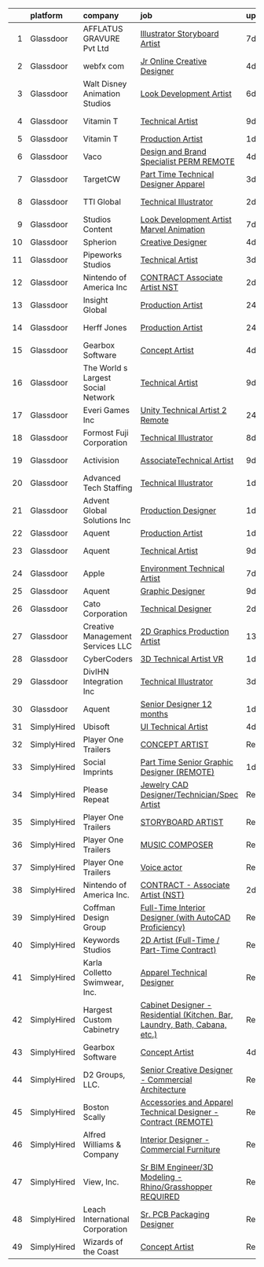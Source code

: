 

|    | platform    | company                            | job                                                                                                                                                                                                                                                                                                                                                                                                                                                                                                                                                                                                                                                                                                                                                                                                                                                                                                                                                                                                                                                                                                                                                                                                                                                                                                                                                                             | update_time   | location              |
|---:|:------------|:-----------------------------------|:--------------------------------------------------------------------------------------------------------------------------------------------------------------------------------------------------------------------------------------------------------------------------------------------------------------------------------------------------------------------------------------------------------------------------------------------------------------------------------------------------------------------------------------------------------------------------------------------------------------------------------------------------------------------------------------------------------------------------------------------------------------------------------------------------------------------------------------------------------------------------------------------------------------------------------------------------------------------------------------------------------------------------------------------------------------------------------------------------------------------------------------------------------------------------------------------------------------------------------------------------------------------------------------------------------------------------------------------------------------------------------|:--------------|:----------------------|
|  1 | Glassdoor   | AFFLATUS GRAVURE Pvt Ltd           | [Illustrator Storyboard Artist](https://www.glassdoor.com/partner/jobListing.htm?pos=125&ao=1136043&s=58&guid=0000018205c2a05e8d2b37e001b11ea4&src=GD_JOB_AD&t=SR&vt=w&ea=1&cs=1_6a4eb898&cb=1657954017780&jobListingId=1007993914012&jrtk=3-0-1g82s5852h4eo801-1g82s585hghre801-c403801fa18c8bfc-)                                                                                                                                                                                                                                                                                                                                                                                                                                                                                                                                                                                                                                                                                                                                                                                                                                                                                                                                                                                                                                                                             | 7d            | Remote                |
|  2 | Glassdoor   | webfx com                          | [Jr  Online Creative Designer](https://www.glassdoor.com/partner/jobListing.htm?pos=102&ao=1110586&s=58&guid=0000018205c2a05e8d2b37e001b11ea4&src=GD_JOB_AD&t=SR&vt=w&ea=1&cs=1_a092fd61&cb=1657954017777&jobListingId=1007998523752&cpc=235F38378B0CF412&jrtk=3-0-1g82s5852h4eo801-1g82s585hghre801-e3a07e991e3ec309--6NYlbfkN0AA3uNcJ0aeXBAdVd1dUlJvZjHaUXbbC2QUFGJChoFW7xEU327m6es56oflZv-QfBizUJg4GGt5ywcxHip9vEFmnpvEvc6sXWg7ijt1_lVPhx0CSekweNqP21eod5xNQSR5Fy2hfkrfXdJbI2o6SRZK7DOllkYUDO-mEILuesP9HP5zjy-6AZOLt2uK8ykhXyq1gTTd6wznmnkOiIRJd_ZZzfxzDj6-jT4d-Irmu8gSV0PibXJbvP3zSbBVFSmzC0rZ6-LJr4KIp2iHlGfR58e7aGoiNf3sqGWOuDOQq6rm1m7-gSv4t7YX6JH-LBOTOKkSUrH_v5t7DxNWU9V4MLWO_cwaOLOjwcFS-KhSQZdm6bMPwnuD7uCdE_ApIwJpws3oH82kWXtdBaIMG2_wsNi6e2eekcIdnvb4fxQJnX9_CaRsqewect2Qj1lSqEO0arzw--xI-BUXnIjY_JAyIk-MQgNYBdCuRMZjZNHKfO-kz8amMjYixx_w6eNVVAzhFqczwNvh3sk0o4fwQ5vuzrsLzHhGnchHGfGT8T3fs9o7woJn2PIzae2CtxgmPTIf6qY%3D)                                                                                                                                                                                                                                                                                                                                                                                                                                           | 4d            | Harrisburg, PA        |
|  3 | Glassdoor   | Walt Disney Animation Studios      | [Look Development Artist](https://www.glassdoor.com/partner/jobListing.htm?pos=127&ao=1136043&s=58&guid=0000018205c2a05e8d2b37e001b11ea4&src=GD_JOB_AD&t=SR&vt=w&cs=1_ef7be1b7&cb=1657954017780&jobListingId=1007994275673&jrtk=3-0-1g82s5852h4eo801-1g82s585hghre801-b4cd738554cbbc9a-)                                                                                                                                                                                                                                                                                                                                                                                                                                                                                                                                                                                                                                                                                                                                                                                                                                                                                                                                                                                                                                                                                        | 6d            | Burbank, CA           |
|  4 | Glassdoor   | Vitamin T                          | [Technical Artist](https://www.glassdoor.com/partner/jobListing.htm?pos=114&ao=1110586&s=58&guid=0000018205c2a05e8d2b37e001b11ea4&src=GD_JOB_AD&t=SR&vt=w&cs=1_9212b894&cb=1657954017779&jobListingId=1007988098721&cpc=3DB599BF2F4828F0&jrtk=3-0-1g82s5852h4eo801-1g82s585hghre801-2b2d0e60afca73cd--6NYlbfkN0DMrcEu7yrtATojKJA7cEzGQ3FdRGWLh0CZQInL4ECGI6k5tN82kdM0cJmh4vC7GgiKy1q_3WkY6rjlaNyM-NFF-LMAwy3JaJF1RGub72pDl2mIPe3VnFjQnN-fePEoO685VwMCQpqIS558ZLLcSJY-3aBIAd5h5SYR4UA-W3wwITUiXbdfYUwgUr1gIbjhJKYMPqtBH6N-xVRRdbpQgDMtLcaJ7m3_qlzKc5NgZ9ebNfk1IwamXPw7CDd0GvZm0EAroz3wDFaKmu2rtXV-Y0sEv5uHrhyvCW71Ij61P4Ya4iMOy2KWJhSVf51fV9wFS7vOOrX3CvuL5k0TFzTXvsIniWFsWI_BScIU7IsfxOjjxnhVICdENm_diyndkssvGKHumyZFvz4gPIrc-xl6GIewv5I-oNcd_GqrIVij-QpDck7_2g3ccF8jX2BfO0JVWfO-VroAv__2Fch50vpNPyqKSmWsnDLkT7Q%3D)                                                                                                                                                                                                                                                                                                                                                                                                                                                                                                                                                            | 9d            | Sunnyvale, CA         |
|  5 | Glassdoor   | Vitamin T                          | [Production Artist](https://www.glassdoor.com/partner/jobListing.htm?pos=116&ao=1110586&s=58&guid=0000018205c2a05e8d2b37e001b11ea4&src=GD_JOB_AD&t=SR&vt=w&cs=1_9ba25c57&cb=1657954017779&jobListingId=1008006319064&cpc=C4A69CCDBB3B9599&jrtk=3-0-1g82s5852h4eo801-1g82s585hghre801-cb642c009b6d05f3--6NYlbfkN0DMrcEu7yrtATojKJA7cEzGQ3FdRGWLh0CZQInL4ECGI6k5tN82kdM0OKoro5eXmjo80z3blDf38PC1Zt8ansBjYCTwYnES0z5NsCGd3rT4nzWEd62_hqYw1dQSl6TavqWoMBaIsEHmvS04GKJ6S_7Kyf0ff_c4YqzIs8tdL5mNPJS9Uie-e5y0-1j6gOFC8dq_bBFwuNg5TwWqmtyAst9c_UgAz9NMY7Nqpqx1C0xlBnvcMpIocKdPDKmZ8PrFUakCl2T3cx-whQ7R45s9bEqd4jk50rNlFdoqZVqIv09QGu5boq_58U9AVSRtZ3ch3rol-ZLFh91ZqCwbVdDbJExFhsqyWqAyX38uepniTAZIXWFZlWmjEfr30D_krWUnNH-_-xrCaZfiShXlJxkG5cYXtcqBqymYtPa-NeqUH3Btpxlk0v0wEJ-twR5l0pxt6jrAyqFek7MDA3DI3_4UL8ZC)                                                                                                                                                                                                                                                                                                                                                                                                                                                                                                                                                                         | 1d            | Remote                |
|  6 | Glassdoor   | Vaco                               | [Design and Brand Specialist PERM REMOTE](https://www.glassdoor.com/partner/jobListing.htm?pos=120&ao=1110586&s=58&guid=0000018205c2a05e8d2b37e001b11ea4&src=GD_JOB_AD&t=SR&vt=w&ea=1&cs=1_3c2f9894&cb=1657954017780&jobListingId=1007997935830&cpc=3BA4CE39D5B5DEF5&jrtk=3-0-1g82s5852h4eo801-1g82s585hghre801-148c79f5f75ca30b--6NYlbfkN0D_sybMACCpf9B-677oK5j6rPldVB6BlrVvFjO_o-GJZbzuF-qh4PxErFUqfUsv_6vH6YLMjT2MVS0a-HyYk0hoK6stCGS3TUAKXcUlAyI4b9KnqjYkxtKlJVmERw-1YHIn2hBS3WFWDEY9Tb7UbOUnuKvkWRKAEMg34O0YToSA9YofhFtAaf2ankOzx5KNMHEs1H2pwm2Rt8VSX8Z7f9VUXkjtazI_UNmqGU30ebifeqJnE0buxr4rzkk-LjQkP-thybjiZfaYPraY0p4SnybNhLo_m_jjTNwzcFNFvO08ImnnD5GyPPvvy5RF8rTaeJM0W4maVQeiPhC-Vn0SHiYTSewRStZchbF7XNuOkjtBTmepOX8v0s8spGjIufWY3A-rexcF4q-X8_NzGN2qDlvQRLqqo6Tk_b1r-r4qxXSuTrPdTGOiS5q3pdw993qyMRQQG9GPYngwZdrd7Y_bbaBy9-hizFlqtO-fnzHS9m6Fgs-jjsTm34CVxNeXYztn5W7COP7Gsz6Jrdm1qcxxOBqKmzS6OcS2Wx8xyhcAxrArKw%3D%3D)                                                                                                                                                                                                                                                                                                                                                                                                                                                  | 4d            | Charlotte, NC         |
|  7 | Glassdoor   | TargetCW                           | [Part Time Technical Designer  Apparel](https://www.glassdoor.com/partner/jobListing.htm?pos=117&ao=1110586&s=58&guid=0000018205c2a05e8d2b37e001b11ea4&src=GD_JOB_AD&t=SR&vt=w&cs=1_febb0f2d&cb=1657954017779&jobListingId=1008001168862&cpc=A65DF3A704A48F9B&jrtk=3-0-1g82s5852h4eo801-1g82s585hghre801-21c01eebee5600a9--6NYlbfkN0A6TktYCN0VG50lat1bxG6ZYGRoV5Av1OVF6J5hGgtfkbuLupBOf1hB4AfOK0qYtBd7wMBA6CJp82nAZ4USLNujEOWFbAMOMT4KwXvPCj_gayr3iq53d8yWc5MSqcO-k2mX1sVVPtvoxxvc30eUVqePpwhLaTIaXh15vfObKKtp0A6I0ENLoFQkQlxd6W7mJDgJS3Hed41Nk6g8VYFmYUU0HnEKxCb4RHGnlSeC_d_3ZFXwVUhXboIxub87GAZv7U3FXejAgzNHE314JDrBiHQVnP8s-Hj0PCo9BlsWLFzIhRpth8ceHuCdJhsR3VWBJuSl9X-3WZKMORTWNoN8ITFb7CaLGkrZXQYD4RhgOkNV-gITbBsdStH1ZC8ibPMeRsCWeHXOOunf1wgZZOkx_ILN9seCxwNrs2YotJVFPnpfH0zup5x4zTTc0YBK71zm2b2rWEOudNT8Lz9DiUNJ4b6YY_V2Ij85NI7xv5I_0KTp7UwJHRRQrydP26xaRf_oxJK1C8zkNqVk9MOc4oqjKIUcn-vIGEhpRDuG0bpUIEVKfxBLXbohJ745oyA3JUA3KGSkACiMGeWAZyEFySgNZD1mcuhFuAwG9gmHhiyi45p1liwMY9qgVY59pm5HAbq7gXtnaiD8gjA00MyPPSOu7-F3MnYWdljmT8rYzNUbY47q0kl2fjBjYBlH4_fGxOgjJHlKQ6eSj8gO7TcRO0OhqfkwAmBvxvNVV4U%3D)                                                                                                                                                                                                                                                                       | 3d            | Union City, CA        |
|  8 | Glassdoor   | TTl Global                         | [Technical Illustrator](https://www.glassdoor.com/partner/jobListing.htm?pos=126&ao=1136043&s=58&guid=0000018205c2a05e8d2b37e001b11ea4&src=GD_JOB_AD&t=SR&vt=w&ea=1&cs=1_c1872e69&cb=1657954017780&jobListingId=1008002687024&jrtk=3-0-1g82s5852h4eo801-1g82s585hghre801-b2345d3914deac96-)                                                                                                                                                                                                                                                                                                                                                                                                                                                                                                                                                                                                                                                                                                                                                                                                                                                                                                                                                                                                                                                                                     | 2d            | Woodridge, IL         |
|  9 | Glassdoor   | Studios Content                    | [Look Development Artist   Marvel Animation](https://www.glassdoor.com/partner/jobListing.htm?pos=124&ao=1136043&s=58&guid=0000018205c2a05e8d2b37e001b11ea4&src=GD_JOB_AD&t=SR&vt=w&cs=1_62b488bc&cb=1657954017780&jobListingId=1007992753375&jrtk=3-0-1g82s5852h4eo801-1g82s585hghre801-d984a1ac96bddf86-)                                                                                                                                                                                                                                                                                                                                                                                                                                                                                                                                                                                                                                                                                                                                                                                                                                                                                                                                                                                                                                                                     | 7d            | Burbank, CA           |
| 10 | Glassdoor   | Spherion                           | [Creative Designer](https://www.glassdoor.com/partner/jobListing.htm?pos=118&ao=1110586&s=58&guid=0000018205c2a05e8d2b37e001b11ea4&src=GD_JOB_AD&t=SR&vt=w&ea=1&cs=1_1e564355&cb=1657954017779&jobListingId=1007997451737&cpc=32EE424DE2B657EB&jrtk=3-0-1g82s5852h4eo801-1g82s585hghre801-1e1398609a68b71d--6NYlbfkN0BpNZHkGCYrNx41be8qaaTe0TzeBrdPS_PZvndxEDoRqCuH3CNcO_WgIxvH872q8BXocWzhpZ2eRKqkciQtsNBTawKLGBCPr2cWDGwrhQ-bf1cswthjJFSiqlVhhCMNwL2HoaXnVr_hlWdlAjgOm77T8-YWdXZWO3viAo31AQo78StG72DOM7TWp8lqTKskptCSucWsU-6DNvWYlvOwRbDEywKi9VdPwKQBLtbD89H6hIiDVSiBXMg3jUPSTv8gGQI9B885rmmxUlc-mlen2zQWcyKKSGPDKHoiYg3vjLuWLs5FXj6eyt1Ghn3uGI4o7xwmK3Quzj9paXvvuu5DwjCNHQ4oHrPdkjJZCCmgeTufuZMXQWPdcE9QnVMvf8x_cc9iMoGY77bn2Z6QWFXToBIs-wX0MdLxcgNIVHjzyLoMHq5hSZWBe5Owb9X0tg9NtmWVPzSXJ9l4yhHGG4VVKLNmrpwBo1_iH9324-uY_Bo835Uqy5YE6XN6fm6ak5nCuEI%3D)                                                                                                                                                                                                                                                                                                                                                                                                                                                                                                                      | 4d            | Lebanon, IN           |
| 11 | Glassdoor   | Pipeworks Studios                  | [Technical Artist](https://www.glassdoor.com/partner/jobListing.htm?pos=123&ao=1136043&s=58&guid=0000018205c2a05e8d2b37e001b11ea4&src=GD_JOB_AD&t=SR&vt=w&cs=1_24a011a2&cb=1657954017780&jobListingId=1008001738090&jrtk=3-0-1g82s5852h4eo801-1g82s585hghre801-99ba9b566b693c3e-)                                                                                                                                                                                                                                                                                                                                                                                                                                                                                                                                                                                                                                                                                                                                                                                                                                                                                                                                                                                                                                                                                               | 3d            | Eugene, OR            |
| 12 | Glassdoor   | Nintendo of America Inc            | [CONTRACT   Associate Artist  NST ](https://www.glassdoor.com/partner/jobListing.htm?pos=128&ao=1136043&s=58&guid=0000018205c2a05e8d2b37e001b11ea4&src=GD_JOB_AD&t=SR&vt=w&cs=1_ca509a24&cb=1657954017780&jobListingId=1008003518390&jrtk=3-0-1g82s5852h4eo801-1g82s585hghre801-22e1e981eb315bb2-)                                                                                                                                                                                                                                                                                                                                                                                                                                                                                                                                                                                                                                                                                                                                                                                                                                                                                                                                                                                                                                                                              | 2d            | Redmond, WA           |
| 13 | Glassdoor   | Insight Global                     | [Production Artist](https://www.glassdoor.com/partner/jobListing.htm?pos=115&ao=1110586&s=58&guid=0000018205c2a05e8d2b37e001b11ea4&src=GD_JOB_AD&t=SR&vt=w&cs=1_de2b357c&cb=1657954017779&jobListingId=1008008652879&cpc=F41FEAB56D215062&jrtk=3-0-1g82s5852h4eo801-1g82s585hghre801-2735a7a879b62269--6NYlbfkN0BKkHZu3wF05EeDimN_p6sYpKCMArvwa95YdH7UpkaBCqc7l59ErwqcH9nBDsTYDe1PR3ulZddfzGGnfoqpxweGBnEkQHjAjJOPzOOSnjGsgjbLS3BLzVS9wvZauki2lGfehhX3lDb4EliQgmljNpYNpPpqDMrEgYWzxiOQnoul3wkRRyjlkp31uUjuyYzg1sAWZD7cLk4M_o7RHcGS19ODTIFCbh4_HzIxT97dkr01r54C_PjHlhRbBGOlrEVNISD9twCnKF6fLeBKbp03oCwYWO7nbQECYE3OKekgzOS7inkPAmGZ9TfbQLKYA9Qi7NBRZZfHn1yV_8Sor9mRlK1HZMe5TqDF9teBRxnvLjZiRqPRPSW_W_ppL7TbVgaONyR_ChUZp3trGqQpVM807urCg7eFDwTV8-AJxp_ShpnkrRow6SgqzLSb8ptV5TQdA3wW27fNUbkToyzY0D1qTI-RIXIIv0fuV5whiKC1CWfK3w%3D%3D)                                                                                                                                                                                                                                                                                                                                                                                                                                                                                                                                             | 24h           | Irvine, CA            |
| 14 | Glassdoor   | Herff Jones                        | [Production Artist](https://www.glassdoor.com/partner/jobListing.htm?pos=129&ao=1136043&s=58&guid=0000018205c2a05e8d2b37e001b11ea4&src=GD_JOB_AD&t=SR&vt=w&cs=1_61c4365e&cb=1657954017780&jobListingId=1008008676930&jrtk=3-0-1g82s5852h4eo801-1g82s585hghre801-778bdb42774a2d44-)                                                                                                                                                                                                                                                                                                                                                                                                                                                                                                                                                                                                                                                                                                                                                                                                                                                                                                                                                                                                                                                                                              | 24h           | Kansas City, KS       |
| 15 | Glassdoor   | Gearbox Software                   | [Concept Artist](https://www.glassdoor.com/partner/jobListing.htm?pos=121&ao=1136043&s=58&guid=0000018205c2a05e8d2b37e001b11ea4&src=GD_JOB_AD&t=SR&vt=w&ea=1&cs=1_d7399664&cb=1657954017780&jobListingId=1007998860858&jrtk=3-0-1g82s5852h4eo801-1g82s585hghre801-23d94e4d67c5d3c4-)                                                                                                                                                                                                                                                                                                                                                                                                                                                                                                                                                                                                                                                                                                                                                                                                                                                                                                                                                                                                                                                                                            | 4d            | Frisco, TX            |
| 16 | Glassdoor   | The World s Largest Social Network | [Technical Artist](https://www.glassdoor.com/partner/jobListing.htm?pos=105&ao=1110586&s=58&guid=0000018205c2a05e8d2b37e001b11ea4&src=GD_JOB_AD&t=SR&vt=w&ea=1&cs=1_1b9b71f3&cb=1657954017777&jobListingId=1007988214695&cpc=4B86475FAF393599&jrtk=3-0-1g82s5852h4eo801-1g82s585hghre801-be45005c3220580c--6NYlbfkN0DSgjPPcnEdvoK3uuxfISLALE6pB1FR7YSHOr_tSg5_QGIhoz_2VqUepdcKLBLI_zQIFmzuBr9mcovwLVE3mfJFvTFbkZlfdBD4hlhWNaKe9yFOodompOemw92wYZSr-wNBPfpStAc-qIZKfOqRYm8HV8FnB3IDRCPHMH94R6wB3gHQoBxGMjKYY-RqEj2i1gXaMRJYE7kJrSQK85THAykKXYWA1knLBZ7bf6MDte14qg3fK-H5KbvzKjgjyNFXJ1oE6UqkQeeCoMsN6GCJ3K00MIzj0dvNh2UiTBNnDUbadZwl8km2DBLvgGSGmgw6nKFnRvowzHhj9SUsGM8y6aj0aLx7TPox5KDVopx5TU_r5F0r_LigQlorbHLqbKcK__jWJ41zOr465uA4sW8Ya1m7culWMKNK3uuesKTWai_G-Cqw2_-i93v-3TiYYskBB7rSu0igiKMKdo17Wd4IxocokPpfV7mqrg-xM_wkl15X4JrY3ZOhk0pP3d81eTgpwJBtC3yMKOegcW6o_XvTQ82SHICte6M0APRt_ebvGWxGi9g4Hf41_ZrKWay2uxjHZ5bxNwBB3sTnBCXIRZMTXd6b)                                                                                                                                                                                                                                                                                                                                                                                                                                     | 9d            | Houston, TX           |
| 17 | Glassdoor   | Everi Games Inc                    | [Unity Technical Artist 2   Remote](https://www.glassdoor.com/partner/jobListing.htm?pos=122&ao=1136043&s=58&guid=0000018205c2a05e8d2b37e001b11ea4&src=GD_JOB_AD&t=SR&vt=w&cs=1_36aef97b&cb=1657954017780&jobListingId=1008008975233&jrtk=3-0-1g82s5852h4eo801-1g82s585hghre801-f964cadcb9fd0410-)                                                                                                                                                                                                                                                                                                                                                                                                                                                                                                                                                                                                                                                                                                                                                                                                                                                                                                                                                                                                                                                                              | 24h           | Austin, TX            |
| 18 | Glassdoor   | Formost Fuji Corporation           | [Technical Illustrator](https://www.glassdoor.com/partner/jobListing.htm?pos=101&ao=1110586&s=58&guid=0000018205c2a05e8d2b37e001b11ea4&src=GD_JOB_AD&t=SR&vt=w&ea=1&cs=1_5f6bde2a&cb=1657954017777&jobListingId=1007991091859&cpc=B63DE67CBF13A213&jrtk=3-0-1g82s5852h4eo801-1g82s585hghre801-be6f43ec227107dc--6NYlbfkN0AO-lx13pzomzdSppJUWL3QXsQT8oyFk4U4LWH8QC50CrDq5yYFSZNdw6XhlElfAiUND0bavzWePFgmziYefkO3atJ_SwK820d2liYcoGKoeeG6kRrT4hBb3RGqlTD8Yef1Rx8AJlRd1KC1C0eqhf8Z2Rk0llX2GwWrVsQeJaCIJkOcHMTDEPiF3u3ygl1CY0J7CMxZmQwQMhF1xeSDcbsXSuUF-Mcp2nXRsfJqMkz56Uq_rTceQOmHjTQbUckF3MsVXs3WeaVt3zXGjG0uKQ8S0JdX7tBiIvrGcK7Q0ixPGpD3UFllYbHElTsRs2VKe8dKhZSpMySC9MIp7QnGbiH1bqp2hOb02wpOpsZ7hyfy_t3j3oehJ2WzL93Z9gyc8tPmlCVE6PafZ63hVNLUD6AcxUQmqFUOT-0gBIzfF3SlMsGNfo3dvKuLRjc1QiJ_LZhhg6yFa7scjHiudsNDugQ-cGVEe_OyXwKTtiCthqYKepFkH5aF5dNXbfYu8yrhMeE%3D)                                                                                                                                                                                                                                                                                                                                                                                                                                                                                                                  | 8d            | Woodinville, WA       |
| 19 | Glassdoor   | Activision                         | [AssociateTechnical Artist](https://www.glassdoor.com/partner/jobListing.htm?pos=130&ao=1136043&s=58&guid=0000018205c2a05e8d2b37e001b11ea4&src=GD_JOB_AD&t=SR&vt=w&cs=1_ccef1895&cb=1657954017780&jobListingId=1007987524553&jrtk=3-0-1g82s5852h4eo801-1g82s585hghre801-dcdfa6a3593049e5-)                                                                                                                                                                                                                                                                                                                                                                                                                                                                                                                                                                                                                                                                                                                                                                                                                                                                                                                                                                                                                                                                                      | 9d            | Woodland Hills, CA    |
| 20 | Glassdoor   | Advanced Tech Staffing             | [Technical Illustrator](https://www.glassdoor.com/partner/jobListing.htm?pos=109&ao=1110586&s=58&guid=0000018205c2a05e8d2b37e001b11ea4&src=GD_JOB_AD&t=SR&vt=w&ea=1&cs=1_c8736c88&cb=1657954017778&jobListingId=1008005732955&cpc=0FE1F5EA2BC84A01&jrtk=3-0-1g82s5852h4eo801-1g82s585hghre801-50cb0154ecf01cbf--6NYlbfkN0A9CgweQScmmzXFz_AWEu-16fuTZ4lws6om7T2AJ3_8yGS3fxso7EQq06-EfO0Qsp0Ak0hAi33wOSYFm8Xi4lPJcVlJ2an-Py1HxOhxp11c1-ZftVXExKj6-bbAiD1bDPKmH4vIErN3YopIPvL3YM-qzaiOyJCI53wUHwjRq2JuozLOAmFa6p6QhukWTBA5I0pKwH04FaigA5sRijQfeGO3nnCEhBmTGormbgM0nDEvujIEjP6HHVD6V21nXmNt0ao61pNkRf6I2sALpW59ZmHm8i9OMhVnYGbMQYcm7EDI7MS4vpOWxZPc4hCNu_11alVpTySaRs_WiEXWd8sXuoRQHcjHQqSw7FC-X58k69Vivy_pPdLS4Qb38iPOLfmyJStnr2yf-tL4nKQpy4h8IZrlrmxmFC9ue2C3zD0Q6XcMwbU3H7jYFUcSlRodQE7P27z-hS66I_lPlQO_SsluQnTR9qMPpvxiSuqEH7Vqc94mc5_BQ7EYHJQwvhon6IwQID1B21YUmHz9Ww%3D%3D)                                                                                                                                                                                                                                                                                                                                                                                                                                                                                                    | 1d            | Woodridge, IL         |
| 21 | Glassdoor   | Advent Global Solutions  Inc       | [Production Designer](https://www.glassdoor.com/partner/jobListing.htm?pos=108&ao=1110586&s=58&guid=0000018205c2a05e8d2b37e001b11ea4&src=GD_JOB_AD&t=SR&vt=w&ea=1&cs=1_038692dc&cb=1657954017778&jobListingId=1008006055441&cpc=AC285F3A3ECA6BB0&jrtk=3-0-1g82s5852h4eo801-1g82s585hghre801-61901665e7fa4d7c--6NYlbfkN0DIpdLJUpemWGeGK9aGkL8A97q7wooQJ2aAkTmG5zU8UI_WTracIWZHwrSN7ZMSmN6edLzs65ZGUUGmA5MQP4FEfG2vUYmBYXg1-9TaUFVVQvAxyCY1f3YU7tUtaLgSaxUeP4svd2V2Vnzm9jPH-oRcWZXd0wLP5S2KJ_ur2UV4PabBSgtGwrzVfDSm0S4A6ol2fgZu3mS980llRhBpEmDv1TH13UkvFxMiX1DnC7v8dJuQSV-u7w2iDoAzv8U5-2yin7Y3OLmmINiQrB1PPgsPQfjkSzc8LdHHvFxuAerQRIBm3PozV5vm9hYQw9soELMeVn4RUV_4mxHO6sTK6ZyQJVcd_u3usym0lhIhZB8GvstN_AEoKgcb2vSs-l8vr7SS2s2RXKCRoGbM2Y8KG-lv4BmsC3wdBBH1clxnroHIgs_NHgT5Qxrv1kyeAKUQsQNE2pgSxPUps7h_PVDwEdWgv2FjrQ9We-DqFfNU9NS1mraqufjvJcqD_NyAYwkD2I4%3D)                                                                                                                                                                                                                                                                                                                                                                                                                                                                                                                    | 1d            | Austin, TX            |
| 22 | Glassdoor   | Aquent                             | [Production Artist](https://www.glassdoor.com/partner/jobListing.htm?pos=107&ao=1110586&s=58&guid=0000018205c2a05e8d2b37e001b11ea4&src=GD_JOB_AD&t=SR&vt=w&cs=1_4e00b037&cb=1657954017777&jobListingId=1008006434608&cpc=C4A69CCDBB3B9599&jrtk=3-0-1g82s5852h4eo801-1g82s585hghre801-c8f15266179b927b--6NYlbfkN0DMrcEu7yrtATojKJA7cEzGQ3FdRGWLh0CZQInL4ECGI9gD0Wolx9R2EDT7B77c2cQEUGPDUSTbuxhLw23tpuGCzUJpDT0Yu4R-59SbwJZtuyYwbqhVx61IJxk5BNVB2D0YkjgNrZdvEswSd6T4OZ1MwaDEuOPnXAKSr2CKggTv1i6RuGWDc3Isk2ITJEAfoeCz31VXlgENAXuXlljXvUd6CfKqmBWl2PaqOJvVdvp5-BnrVtpLOCDa7yp-zDn_WxewcqYngDJkAxL1uJK8m4Gx9cfMvClb9AkIxDOW7-UzcZbRXgsuipn-lvv9wm1bYovC1_iE3Y1TONvqM0qRj0nPy8sRQh_XcfbNvlm8WlgAlHdRFeD2E5X7fw5n5QJ0GKgRKzjAm5vV3fmP7vCBRU7N7mSWJ2esEOIHq1jzl2XtVQEDEB2558WCQqb3lM3MFl0YJE4WDSdeqQ%3D%3D)                                                                                                                                                                                                                                                                                                                                                                                                                                                                                                                                                                             | 1d            | Remote                |
| 23 | Glassdoor   | Aquent                             | [Technical Artist](https://www.glassdoor.com/partner/jobListing.htm?pos=110&ao=1110586&s=58&guid=0000018205c2a05e8d2b37e001b11ea4&src=GD_JOB_AD&t=SR&vt=w&cs=1_c073d3de&cb=1657954017778&jobListingId=1007987529256&cpc=9DC6E4D8324653EE&jrtk=3-0-1g82s5852h4eo801-1g82s585hghre801-0f80ce9de65ae140--6NYlbfkN0DMrcEu7yrtATojKJA7cEzGQ3FdRGWLh0CZQInL4ECGI9gD0Wolx9R2v-Aex0-GK06FwClXS21Zeo-jUYyPMhNF8AfWcWf9-vdKsC-nJ5kZtI18OgUyh8ClzkWlD743XY0hWpKEYLEV2ixJ6py4X1HGlX7qQYN53uIYP-Rz3KvnmSMKbAeTTcLkQnr4KTuOfP9obBFctScnGmDqEifOEpvptgdCqNPgR1ut71FBpGOapNeNBFWIxRR8_TL3i7KPNZItUzAvMdX8nvgAvShZ1YUe2PRYPAjyH39NZ6MCEoK8BG3_TIbmIAJHRdMHXPi9iAwGmp7Lr-SEveMOTZapv6wToVTX6LOA59NqAJlBwZGWB1wZNMMNaOsXxDwnqG_kCvF-PChL_NIv7JQzitpI9rn6P-Bduk2Mm5B7cinYoZ0qBlKx4DAbG0as60MIWgYKiC4v0vNc-VDE9Q%3D%3D)                                                                                                                                                                                                                                                                                                                                                                                                                                                                                                                                                                              | 9d            | Sunnyvale, CA         |
| 24 | Glassdoor   | Apple                              | [Environment Technical Artist](https://www.glassdoor.com/partner/jobListing.htm?pos=103&ao=1110586&s=58&guid=0000018205c2a05e8d2b37e001b11ea4&src=GD_JOB_AD&t=SR&vt=w&cs=1_5af836b9&cb=1657954017777&jobListingId=1007993991310&cpc=654405A9B1E0A9F5&jrtk=3-0-1g82s5852h4eo801-1g82s585hghre801-fcf15d6e75ddb4fb--6NYlbfkN0BvKrLyj5gPmtZO9T8euul8TCxuuKNOtzRJOomxnwSEodTz2Bc-sPZl5OJ9R4TJsNcmDZ0l2LB6DrSnwurn1K0vJ4iTjl9QW1JhBWTF0sXP1R9ts6Ae-JoDFyTmVPZfYj5lbR6qxK1JlFKY1Gwlbcyi0vLO8WwnTX4dOHZ3APzh0i4KxTKyuHYkbujr251dbse3tyRJswHgUtu-puSCkame2wMv-Nh5FI0ubOHJ51oxhTU7EAIyAxDYcMtUgIfmm96TjjA4Vut8zmMSsJ-_x_aiiERNFTmRE2K-6aaGjnxVItfzlJOQr-LX4MjWDeBLkndelGoWWv0nPlTbpHNVpONxFetHPQzX70q-pjUXhefzfK71c1ISQiZCY4SLBgLlLTS1EVSCn8R2ltAGmtnLDGe99WctTlv4ER3KoI4uX3boXCifrS5hviylau0nd4pF0K-FDG6_20R7aQ2lzSOXDaeQYKLhbw5CZAa4FDi3_3ctjU0yX8iHi38qvB5_FnT4FNApYHECwOD4ms818RiqGoUOCXQf5MeLaEUS5dFn676c9n1AEjALgBZtNSF2SevDpiUQFJO2iZbg9En_s-4bTztDKPmEwiymLrvR2Dn0EWB04ANgEzJuvjvCX44niqpkMQmaZxn4Z_X-G9PULs2KoXcOdfrBbxg6wjqw_ONjj5-6B1A_P7CudfxTLCiECv5pmin09akZ36_McIJL1mDCOXtXg4Q6KGqaBCYozIsFCFUx8AnvA-0nyW8QonO8zMwXoAU6gest7DAd5QOBxzcEMjIH7yhEWn8DbC2BIS4S1qIxPccG_315PLc7n7CBDE0h5pkgjNbaBx-5AsLSttajrU0GCIUvTe62EACAtk1dLqJm7g61bPlqOiRDsBkPSc7eLvAciT7Q76MGx6mh95kX6bzijLzWA6-zkSx0jp04isdnxpx8d7PoYaTSNRDOA_oWK9sPRoor0OiT8Q%3D%3D)                                  | 7d            | Culver City, CA       |
| 25 | Glassdoor   | Aquent                             | [Graphic Designer](https://www.glassdoor.com/partner/jobListing.htm?pos=119&ao=1110586&s=58&guid=0000018205c2a05e8d2b37e001b11ea4&src=GD_JOB_AD&t=SR&vt=w&cs=1_63a9c050&cb=1657954017779&jobListingId=1007988996665&cpc=47CFDC01B3F81FAC&jrtk=3-0-1g82s5852h4eo801-1g82s585hghre801-d52aca7df62de0a8--6NYlbfkN0DMrcEu7yrtATojKJA7cEzGQ3FdRGWLh0CZQInL4ECGI9gD0Wolx9R2v-Aex0-GK042anucAX0UHAFAOZzfrb71RaUo5kU5NRbNy-NsEMl1LCrzajUtzA10UAE84u9e-MwLM1_TYh0_bh1m7rzdxuUI1PJE0uGSyUy0yJb0OhvDaZxb8tSrirOsfMHw8A-28BDc7-U6niIabL-79uQOINxqIN-WG9MxcYPC1iksrDsD7ZUpdsfUKA77yw9Aw9CV_oWcjydwjSmVGLrpqmAQgBnmtDMdLE_4BZl_VnUePulFGVB3bOY98rFLEwDWxMGH41Q5lk8zNRJhzONaFCRTYyO1nW0i_dxzFPz7BrJajd4Bh9OZjMo8yjB5Gx09oqHwLY2W1b4MBuDYko9kvRTu7rXorlMrSJshukDyfkawjYZnTbrVZ2Bqk2hvfJEK0T_hSMIVmtMGbPWpPQ%3D%3D)                                                                                                                                                                                                                                                                                                                                                                                                                                                                                                                                                                              | 9d            | Atlanta, GA           |
| 26 | Glassdoor   | Cato Corporation                   | [Technical Designer](https://www.glassdoor.com/partner/jobListing.htm?pos=104&ao=1110586&s=58&guid=0000018205c2a05e8d2b37e001b11ea4&src=GD_JOB_AD&t=SR&vt=w&ea=1&cs=1_357d00ff&cb=1657954017777&jobListingId=1008003121204&cpc=56632219D727AB75&jrtk=3-0-1g82s5852h4eo801-1g82s585hghre801-54a39bf160ad0a16--6NYlbfkN0Ct3M3m9Ud2tRSZuHYvn4SP67sswXNI9WBB58kn5xwxAUXlFgyh4lcHR4lKXZUlDjx7_hsZom1CaEi77VKFlAgqpakvmdQX441aGTX9zEO-prXVaVI4Lgv0ZSM1PTS3h4MwLPllnF3jIOIWeruoWrc_1J4d26q_-RVMHM5hgsOIFQ8qggmwEGhQPriMtQc2tfOiP37TnHl35YBZDWFN4_6qNJB7i6N1gf47dVGbMvA_W8PEOTlPr-EG7YbiiqVCsQpB6aN-LGSdOjO8j6YLWZaRzjN-ujORWWmpVI3whkIUvI9zjOzW3arH8iky7RND6_vq2Bqg2O1OTgD_pZr6K06T9VY6chyO6iofWNdTpjwoP64cnRAi92Mx-Om145UiH8dwCYIA1RNf5CDP6z7vC7s0pRVGOnWHpQIhmxCyAT9k10lmaX1xYKok4xVDb0AkFTJ_Nctg2BHDzrtjcG-OGbJRp1WngsW91CFKFH0_qLgq9_h95FfyNtUbeOppCdWGie31jkhUHz_9M_PSo-SmujQM)                                                                                                                                                                                                                                                                                                                                                                                                                                                                                                   | 2d            | Charlotte, NC         |
| 27 | Glassdoor   | Creative Management Services LLC   | [2D Graphics Production Artist](https://www.glassdoor.com/partner/jobListing.htm?pos=106&ao=1110586&s=58&guid=0000018205c2a05e8d2b37e001b11ea4&src=GD_JOB_AD&t=SR&vt=w&ea=1&cs=1_ffa4d27f&cb=1657954017778&jobListingId=1007978766293&cpc=1160948BCBA38B5B&jrtk=3-0-1g82s5852h4eo801-1g82s585hghre801-84e6f95701d0ed06--6NYlbfkN0BY25JCNEkYFG3Lc-JNt4FeV-4fBimzemtbN7ctV5tvqG9Ffwf1mwvarzlhmbQThSZXripNGLkexKoy2DDLMis7iOoE-fZdqkYEZodr0fszdtmrU55X2-cmuwat6pe7SZViFtGToZZtzFVDMKjoRmX4k7BZknWYbrvBzW2OBUUnHdXwDwa4HM0zCDnvumO-GBVNknbUs9faSNT_l64vze0HTdQ_3JnmfakivUAP6w51cSRd4nJuIsehuzbptuxC4mCfQ_dcZmvglecnv_xYy8hj3ytzuHunkEJQWBDsVO5xiLsxVH5PXBCEzRaLS6Pk7QdD3hTqayrpkXK89J81wRPjdt-_jAG6b12LYooDYlWnJiZS9bDZOyxvhp0UaILCKNN-sLZqHgGrLjNX_yOLXIvrHwGiWzX-Z71_LYNFWVu8i5q-AYq_Qcr4KlrcLw-yxhYuQ62wVRUoxlJnBW9U8PJCcJaFufJ0KOH87dti8d-_0C3tCN0UT7FWT2bP9yjMhK4pd632kmPyPeBzRcwgrFH97nHTSuajNMHWrLXEUDYd6uA808kgosYj5_8D-woyDRKwr36JF2LqJenCZuojp-gcXgzl4qKA9VCjiEXBbyWW_rJeCL8g0Y_Iu-ZjYbjnRAtkdwBoxrrqtZlhT5Y1jV1G5V7mMhyJjOXR9yXXWnO3jkhaYfG2uIJQj4jHSBcnhBNEXJ6EW0VhAbljv54FVWPmf8uWwQNnYRYoReAaxklDmHP7ja1P9_Zmo6DqROjcA1s%3D)                                                                                                                                                                                                                                          | 13d           | Pen Argyl, PA         |
| 28 | Glassdoor   | CyberCoders                        | [3D Technical Artist  VR ](https://www.glassdoor.com/partner/jobListing.htm?pos=111&ao=1110586&s=58&guid=0000018205c2a05e8d2b37e001b11ea4&src=GD_JOB_AD&t=SR&vt=w&ea=1&cs=1_10cf268b&cb=1657954017779&jobListingId=1008006663213&cpc=47CFDC01B3F81FAC&jrtk=3-0-1g82s5852h4eo801-1g82s585hghre801-03c9953327783637--6NYlbfkN0CpFJQzrgRR8WqXWK1qKKEqALWJw739KlKqr2H-MSI4eoBlI4EFrmor2FYZMP3muM2kxx5uO2PbG6Y6Ho8zEjco2cwkXHpZZwrQcOn0LZ1gpxgKjPHJ6YPAV_noG6HkdhJcbtSFg6hrNAlIFGogbiOPeyvvjQ_uZZIpyEQ05gXOsooAH59MatN4sGkEi9BzKiGvjTs3n3_44E_br1bx1i6hJKE2AsfrWjRvuItTzkCwSab39vMV6TviIc-Hnjtyy09yl1BBXzGkoPDqWNqABCsO8AbpwP8uj-YbZ7IAOFlP2WMZdHLQw5RfyarLmouNqXFvZaVpDnR8FJH5F3Yz6MgrotF6kGs9u4ZHYuFOnooUgvcZlj2Cy5cddFPgu0jVMnEB0bMk_EyefgwrHjfUI72X5Y51Uz7z0Ktt7_pMhKVLGziseIEQuXAipijWVb1muqnjIXETCMAPS-HtNDIV4Yo-nbGGoNDzHzeH1qXD99uNw0w8y2R8BG_6DUfdObt6PFknFVl2DKKE4T9GtMEGXk-FM-913HRBWn3UZPhof9D8-dlGr6AoJq4JGDynk71BHFHUckCj9EwcXTxCD0JJZyzTgFS_-eJ-kzJS9Mkmr-7zsO-8wlpzFUSLfFmHCIxeNjxjkBVXmPVGLjWvRvChe8fGKReMqRnKFC6PxJHnjxq2yc4XIfvdjlgfGdfIivPa2YqRUZSbavAM1ZrMZgK65HSCcK6o5RRIv6fwX7Ny2spQ9EYdnLrwiJz2xIFbLBKS0FXpfwCuUEVzF3KeNb4kAnANt7E47eWKRK86csbHbXLzPdjvw9INseGO31zU2zpG8QHV06wyYEt_npq4MCvZR8J9V6QLqHW-AAtKXeM2IhzIJ0sxUCa4CuySinZ8JCJkRY80c0sINuUF4LKZURXBTgpfALHEXlsdCHos8JJXTYJxBBlQvHELASbMe4AuK8xQCj59cSu0DAa3w9qph6T3HiOG4Mc96OcBM6Zy9YyQK0VnFg%3D%3D) | 1d            | Venice, CA            |
| 29 | Glassdoor   | DivIHN Integration  Inc            | [Technical Illustrator](https://www.glassdoor.com/partner/jobListing.htm?pos=113&ao=1110586&s=58&guid=0000018205c2a05e8d2b37e001b11ea4&src=GD_JOB_AD&t=SR&vt=w&ea=1&cs=1_f0ae13ab&cb=1657954017779&jobListingId=1008000881895&cpc=334ABAF5D42DC775&jrtk=3-0-1g82s5852h4eo801-1g82s585hghre801-263830ea0527805f--6NYlbfkN0BJ3u6qF2wc9ICgZlvsKuNbbLBNkh5ZBfvXb2PoA2N6Q167jZcvFJgUYQitahDww1sPyhY9J4F5fVG0-EcXe7EMRIe2lOqsDNCPRSJau29SHMfl5D-smmK8dudRqLpxtjh2kZGpJfyucjqj3KvnYnats8zgReXKnu5lE7loRJgY3KYQcRyJkr9Fnts5MDoHXMRkHguIQrxJ5vttbo3qIxzmB0j5FdeAyhp-yFeR2uLTc2tQSsn204JZn-XoI3jB5zBz2ZzYJ2DM_3Pn2UT00AloGywSEFYgHhYlHa8O90MDg5DitSqyqOAekIi3Xm02XadHIfU4qV_WXeZf2EUR7fL_RzuOcL0W9-yWxDI9fZAjwvjeLgLobScox18BIfDRJzQ5Rzlc61tjnTXcKFlJxykuNN1fM-0toumHd1IjKl3OWPDMzxW7X9OTm-ttJhObYZkxWjNneTss15e-b3MtFChBqiZOi8Wkeo3HhN9QtHICcKj4E7VtFD7zT_F99t7J8KaKu_eSCOsl2A%3D%3D)                                                                                                                                                                                                                                                                                                                                                                                                                                                                                                    | 3d            | Woodridge, IL         |
| 30 | Glassdoor   | Aquent                             | [Senior Designer  12 months ](https://www.glassdoor.com/partner/jobListing.htm?pos=112&ao=1110586&s=58&guid=0000018205c2a05e8d2b37e001b11ea4&src=GD_JOB_AD&t=SR&vt=w&cs=1_7fef2226&cb=1657954017778&jobListingId=1008006434606&cpc=C4A69CCDBB3B9599&jrtk=3-0-1g82s5852h4eo801-1g82s585hghre801-73895f838e252203--6NYlbfkN0DMrcEu7yrtATojKJA7cEzGQ3FdRGWLh0CZQInL4ECGI9gD0Wolx9R2EDT7B77c2cQEUGPDUSTbu6ie_9Id8KnFr0yOJl-PMCdJ6V3ZtS83yxlVyJSD4qR8AFC7rocWiVVwuAl3eJ7O7LkNgGo3O-TVNNaZQCpxHPy6W6QpMmUjjEnz-Rjk0jhoQrSvTfJ-Xi1YRFBhQsLWUAQd5P6UU7eie5THWAU_lYaELTS6jRtD8GJVAII3v8mDbds1Gef6sUAQvn9sbIqS200_lAyqKyZcUvm7bANVV1jbZBT8x1v06awZYrakOMPlMGQsKRRi2jd1xfEt89mRrtMGjLNinChgs9r6mfDM771JeuNUwLMwJR6oFvEhPxPIjciEa3mYq5Ryei8XfeOgajP3J-KlJrR2g0EFyUztlQw6f54ctFhdmE7CoDzG2HWadiga5TKwTYLKiA0T9Am-sg%3D%3D)                                                                                                                                                                                                                                                                                                                                                                                                                                                                                                                                                                   | 1d            | Remote                |
| 31 | SimplyHired | Ubisoft                            | [UI Technical Artist](https://www.simplyhired.com/job/6BGAsivYUDwvXorXnJFKF_D8tqwLn3KUMP5zI6e4MBNCuX9TJMXVgQ?q=technical+artist)                                                                                                                                                                                                                                                                                                                                                                                                                                                                                                                                                                                                                                                                                                                                                                                                                                                                                                                                                                                                                                                                                                                                                                                                                                                | 4d            | Remote                |
| 32 | SimplyHired | Player One Trailers                | [CONCEPT ARTIST](https://www.simplyhired.com/job/NHSymmraphyw8uHdSkV5Et_VVAdt0q4UIaYh_zD91KukT2nlM8P-Uw?q=technical+artist)                                                                                                                                                                                                                                                                                                                                                                                                                                                                                                                                                                                                                                                                                                                                                                                                                                                                                                                                                                                                                                                                                                                                                                                                                                                     | Recently      | Bellingham, WA        |
| 33 | SimplyHired | Social Imprints                    | [Part Time Senior Graphic Designer (REMOTE)](https://www.simplyhired.com/job/tIPn-xge2vjwTSS4ZrsN2W-EcvrxoUAPTNAT5Z-xgwv6IQkx-4qcbA?q=technical+artist)                                                                                                                                                                                                                                                                                                                                                                                                                                                                                                                                                                                                                                                                                                                                                                                                                                                                                                                                                                                                                                                                                                                                                                                                                         | 1d            | Remote                |
| 34 | SimplyHired | Please Repeat                      | [Jewelry CAD Designer/Technician/Spec Artist](https://www.simplyhired.com/job/ppvf2r7N8yLNgoIwL-weD7YzaNH1jvE5SEhz67ZiaDq4BDi4XKidNA?q=technical+artist)                                                                                                                                                                                                                                                                                                                                                                                                                                                                                                                                                                                                                                                                                                                                                                                                                                                                                                                                                                                                                                                                                                                                                                                                                        | Recently      | Sunrise, FL           |
| 35 | SimplyHired | Player One Trailers                | [STORYBOARD ARTIST](https://www.simplyhired.com/job/WsM3HESh11erc7gbrwmB9wOuLc4G8EpuzkIDIBZRmQv2tJ5MIdyzZQ?q=technical+artist)                                                                                                                                                                                                                                                                                                                                                                                                                                                                                                                                                                                                                                                                                                                                                                                                                                                                                                                                                                                                                                                                                                                                                                                                                                                  | Recently      | Bellingham, WA        |
| 36 | SimplyHired | Player One Trailers                | [MUSIC COMPOSER](https://www.simplyhired.com/job/Q15JfoKbrkv-b2B-w2mK05CTMp4EFK54X0BEOiWYbh53jaGHY360RA?q=technical+artist)                                                                                                                                                                                                                                                                                                                                                                                                                                                                                                                                                                                                                                                                                                                                                                                                                                                                                                                                                                                                                                                                                                                                                                                                                                                     | Recently      | Bellingham, WA        |
| 37 | SimplyHired | Player One Trailers                | [Voice actor](https://www.simplyhired.com/job/spDD-EJ3TjYBjE8eMRZ9eEmKaVlWQD6z3yRQeU5qhxOkgExTKczNWQ?q=technical+artist)                                                                                                                                                                                                                                                                                                                                                                                                                                                                                                                                                                                                                                                                                                                                                                                                                                                                                                                                                                                                                                                                                                                                                                                                                                                        | Recently      | Bellingham, WA        |
| 38 | SimplyHired | Nintendo of America Inc.           | [CONTRACT - Associate Artist (NST)](https://www.simplyhired.com/job/jz_chis8vNlChKhg0vtJIKQo_nM1MiVfAlwJyWxG_0Sqt_r6pCLAHg?q=technical+artist)                                                                                                                                                                                                                                                                                                                                                                                                                                                                                                                                                                                                                                                                                                                                                                                                                                                                                                                                                                                                                                                                                                                                                                                                                                  | 2d            | Redmond, WA           |
| 39 | SimplyHired | Coffman Design Group               | [Full-Time Interior Designer (with AutoCAD Proficiency)](https://www.simplyhired.com/job/Xx7hJsbn6OIObeoohRD70Y4VdH0y_sC279UDSdlsem1MGWNh8Uj_rg?q=technical+artist)                                                                                                                                                                                                                                                                                                                                                                                                                                                                                                                                                                                                                                                                                                                                                                                                                                                                                                                                                                                                                                                                                                                                                                                                             | Recently      | Naples, FL            |
| 40 | SimplyHired | Keywords Studios                   | [2D Artist (Full-Time / Part-Time Contract)](https://www.simplyhired.com/job/k2ii3kP2iAyY7JTeVBmPG0DFIVOKYyItMtwLSQYhabLCzEI39sKhPg?q=technical+artist)                                                                                                                                                                                                                                                                                                                                                                                                                                                                                                                                                                                                                                                                                                                                                                                                                                                                                                                                                                                                                                                                                                                                                                                                                         | Recently      | Remote                |
| 41 | SimplyHired | Karla Colletto Swimwear, Inc.      | [Apparel Technical Designer](https://www.simplyhired.com/job/Qr5Yivkadif3x0WiotbCPbPSupSEBhewDF-d-zv19NsITj4UT9qPPw?q=technical+artist)                                                                                                                                                                                                                                                                                                                                                                                                                                                                                                                                                                                                                                                                                                                                                                                                                                                                                                                                                                                                                                                                                                                                                                                                                                         | Recently      | Vienna, VA            |
| 42 | SimplyHired | Hargest Custom Cabinetry           | [Cabinet Designer - Residential (Kitchen, Bar, Laundry, Bath, Cabana, etc.)](https://www.simplyhired.com/job/eqrMA3UfNogcdBAaE0p_d3QqCc7UzNbwjeG0yjY7lLILwYbdu_9WtA?q=technical+artist)                                                                                                                                                                                                                                                                                                                                                                                                                                                                                                                                                                                                                                                                                                                                                                                                                                                                                                                                                                                                                                                                                                                                                                                         | Recently      | Cumberland County, NJ |
| 43 | SimplyHired | Gearbox Software                   | [Concept Artist](https://www.simplyhired.com/job/zm_GLgZZuFF002QCrAeJCjw_ZqLtY96Khw2P1rCnOnLcRNk6Jgl8aA?q=technical+artist)                                                                                                                                                                                                                                                                                                                                                                                                                                                                                                                                                                                                                                                                                                                                                                                                                                                                                                                                                                                                                                                                                                                                                                                                                                                     | 4d            | Frisco, TX            |
| 44 | SimplyHired | D2 Groups, LLC.                    | [Senior Creative Designer - Commercial Architecture](https://www.simplyhired.com/job/Yzphuvu4v4KIeGAg97r-GC4K2aaGuq7WuIAfSSpOBYl9P_dmzDtnLw?q=technical+artist)                                                                                                                                                                                                                                                                                                                                                                                                                                                                                                                                                                                                                                                                                                                                                                                                                                                                                                                                                                                                                                                                                                                                                                                                                 | Recently      | King of Prussia, PA   |
| 45 | SimplyHired | Boston Scally                      | [Accessories and Apparel Technical Designer - Contract (REMOTE)](https://www.simplyhired.com/job/fWBMIifIbxv1Jcm2b8ZDA5nUqlxiCCosKMNw4LN_dcdgLUm93AeGHg?q=technical+artist)                                                                                                                                                                                                                                                                                                                                                                                                                                                                                                                                                                                                                                                                                                                                                                                                                                                                                                                                                                                                                                                                                                                                                                                                     | Recently      | Remote                |
| 46 | SimplyHired | Alfred Williams & Company          | [Interior Designer - Commercial Furniture](https://www.simplyhired.com/job/hCKRF2iusRetU5KFSkdmgQlX7W00Um1nOkkg1ElGV0mKaHyzrtphQQ?q=technical+artist)                                                                                                                                                                                                                                                                                                                                                                                                                                                                                                                                                                                                                                                                                                                                                                                                                                                                                                                                                                                                                                                                                                                                                                                                                           | Recently      | Nashville, TN         |
| 47 | SimplyHired | View, Inc.                         | [Sr BIM Engineer/3D Modeling - Rhino/Grasshopper REQUIRED](https://www.simplyhired.com/job/r-EMDI_VtGPS56wqXDwIvVVf9Wc0_fV24JlkHogXp_SHsFRKSxtw7Q?q=technical+artist)                                                                                                                                                                                                                                                                                                                                                                                                                                                                                                                                                                                                                                                                                                                                                                                                                                                                                                                                                                                                                                                                                                                                                                                                           | Recently      | Milpitas, CA          |
| 48 | SimplyHired | Leach International Corporation    | [Sr. PCB Packaging Designer](https://www.simplyhired.com/job/CY_L3ifU6jHJIruCEt2By_gDJBLASOEM4rp4V4wOYWCvOYRfJANygg?q=technical+artist)                                                                                                                                                                                                                                                                                                                                                                                                                                                                                                                                                                                                                                                                                                                                                                                                                                                                                                                                                                                                                                                                                                                                                                                                                                         | Recently      | Buena Park, CA        |
| 49 | SimplyHired | Wizards of the Coast               | [Concept Artist](https://www.simplyhired.com/job/SjBy94XLfKSxTwcGCahgwVIgrHuwesBu7OeojswSGXPBUuUrIw-Qug?q=technical+artist)                                                                                                                                                                                                                                                                                                                                                                                                                                                                                                                                                                                                                                                                                                                                                                                                                                                                                                                                                                                                                                                                                                                                                                                                                                                     | Recently      | Bellevue, WA          |